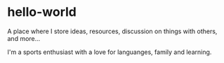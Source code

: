 # hello-world

A place where I store ideas, resources, discussion on things with others, and more...

I'm a sports enthusiast with a love for languanges, family and learning.
